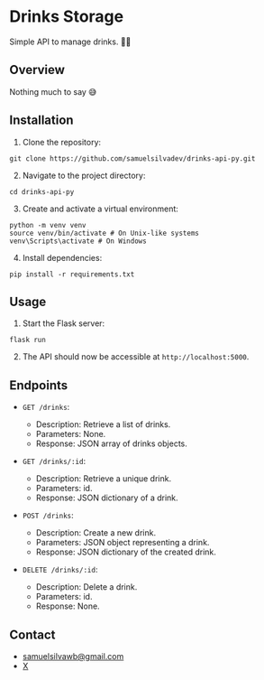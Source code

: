 # Drinks Storage

Simple API to manage drinks. 🤷‍♀️

## Overview

Nothing much to say 😅

## Installation

1. Clone the repository:

```shell
git clone https://github.com/samuelsilvadev/drinks-api-py.git
```

2. Navigate to the project directory:

```shell
cd drinks-api-py
```

3. Create and activate a virtual environment:

```shell
python -m venv venv
source venv/bin/activate # On Unix-like systems
venv\Scripts\activate # On Windows
```

4. Install dependencies:

```shell
pip install -r requirements.txt
```

## Usage

1. Start the Flask server:

```shell
flask run
```

2. The API should now be accessible at `http://localhost:5000`.

## Endpoints

- `GET /drinks`:
  - Description: Retrieve a list of drinks.
  - Parameters: None.
  - Response: JSON array of drinks objects.

- `GET /drinks/:id`:
  - Description: Retrieve a unique drink.
  - Parameters: id.
  - Response: JSON dictionary of a drink.

- `POST /drinks`:
  - Description: Create a new drink.
  - Parameters: JSON object representing a drink.
  - Response: JSON dictionary of the created drink.

- `DELETE /drinks/:id`:
  - Description: Delete a drink.
  - Parameters: id.
  - Response: None.

## Contact

- samuelsilvawb@gmail.com
- [X](https://twitter.com/samuelsilvadev)